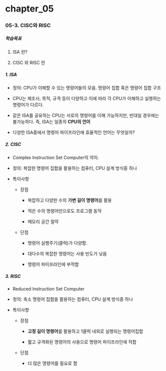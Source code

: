 # chapter_05

### 05-3. CISC와 RISC

##### 학습목표

1. ISA 란?

2. CISC 와 RISC 란



##### 1. ISA

- 정의: CPU가 이해할 수 있는 명령어들의 모음. 명령어 집합 혹은 명령어 집합 구조

- CPU는 제조사, 목적, 규격 등이 다양하고 이에 따라 각 CPU가 이해하고 실행하는 명령어가 다르다. 

- 같은 ISA를 공유하는 CPU는 서로의 명령어를 이해 가능하지만, 반대일 경우에는 불가능하다. 즉, ISA는 일종의 **CPU의 언어**

- 다양한 ISA중에서 명령어 파이프라인에 효율적인 언어는 무엇일까?



##### 2. CISC

- Complex Instruction Set Computer의 약자.

- 정의: 복잡한 명령어 집합을 활용하는 컴퓨터, CPU 설계 방식중 하나

- 특이사항
  
  - 장점
    
    -  복잡하고 다양한 수의 **가변 길이 명령어**를 활용
    
    - 적은 수의 명령어만으로도 프로그램 동작
    
    - 메모리 공간 절약
  
  - 단점
    
    - 명령어 실행주기(클럭)가 다양함.
    
    - 대다수의 복잡한 명령어는 사용 빈도가 낮음
    
    - 명령어 파이프라인에 부적합
  
  

##### 3. RISC

- Reduced Instruction Set Computer

- 정의: 축소 명령어 집합을 활용하는 컴퓨터, CPU 설계 방식중 하나

- 특이사항
  
  - 장점
    
    - **고정 길이 명령어**를 활용하고 1클럭 내외로 실행되는 명령어집합
    
    - 짧고 규격화된 명령어의 사용으로 명령어 파이프라인에 적합
  
  - 단점
    
    - 더 많은 명령어를 필요로 함
